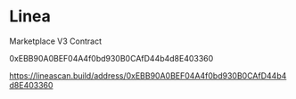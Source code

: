 # Linea
Marketplace V3 Contract

0xEBB90A0BEF04A4f0bd930B0CAfD44b4d8E403360

https://lineascan.build/address/0xEBB90A0BEF04A4f0bd930B0CAfD44b4d8E403360
